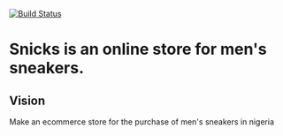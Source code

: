 [![Build Status](https://travis-ci.org/stepheng323/snicks.svg?branch=develop)](https://travis-ci.org/stepheng323/snicks)

# Snicks is an online store for men's sneakers.

## Vision

Make an ecommerce store for the purchase of men's sneakers in nigeria
